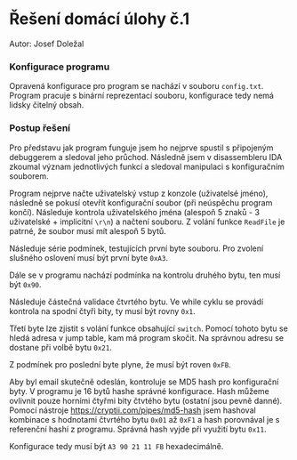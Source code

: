 # Řešení domácí úlohy č.1

Autor: Josef Doležal

### Konfigurace programu

Opravená konfigurace pro program se nachází v souboru `config.txt`.
Program pracuje s binární reprezentací souboru, konfigurace tedy nemá lidsky čitelný obsah.

### Postup řešení

Pro představu jak program funguje jsem ho nejprve spustil s připojeným debuggerem a sledoval jeho průchod.
Následně jsem v disassembleru IDA zkoumal význam jednotlivých funkcí a sledoval manipulaci s konfiguračním souborem.

Program nejprve načte uživatelský vstup z konzole (uživatelsé jméno), následně se pokusí otevřít konfigurační soubor (při neúspěchu program končí).
Následuje kontrola uživatelského jména (alespoň 5 znaků - 3 uživatelské + implicitní `\r\n`) a načtení souboru.
Z volání funkce `ReadFile` je patrné, že soubor musí mít alespoň 5 bytů.

Následuje série podmínek, testujících první byte souboru.
Pro zvolení slušného oslovení musí být první byte `0xA3`.

Dále se v programu nachází podmínka na kontrolu druhého bytu, ten musí být `0x90`.

Následuje částečná validace čtvrtého bytu.
Ve while cyklu se provádí kontrola na spodní čtyři bity, ty musí být rovny `0x1`.

Třetí byte lze zjistit s volání funkce obsahující `switch`.
Pomocí tohoto bytu se hledá adresa v jump table, kam má program skočit.
Na správnou adresu se dostane při volbě bytu `0x21`.

Z podmínek pro poslední byte plyne, že musí být roven `0xFB`.

Aby byl email skutečně odeslán, kontroluje se MD5 hash pro konfigurační byty.
V programu je 16 bytů hashe správné konfigurace.
Hash můžeme ovlivnit pouze horními čtyřmi bity čtvtého bytu (ostatní jsou pevně danné).
Pomocí nástroje https://cryptii.com/pipes/md5-hash jsem hashoval kombinace s hodnotami čtvrtého bytu `0x01` až `0xF1` a hash porovnával je s referenční hashí z programu.
Správná hash vyjde při využití bytu `0x11`.

Konfigurace tedy musí být `A3 90 21 11 FB` hexadecimálně.
